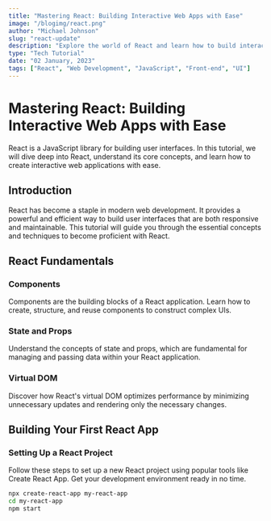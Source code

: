 ```yaml
---
title: "Mastering React: Building Interactive Web Apps with Ease"
image: "/blogimg/react.png"
author: "Michael Johnson"
slug: "react-update"
description: "Explore the world of React and learn how to build interactive web applications effortlessly."
type: "Tech Tutorial"
date: "02 January, 2023"
tags: ["React", "Web Development", "JavaScript", "Front-end", "UI"]
---
```


# Mastering React: Building Interactive Web Apps with Ease

React is a JavaScript library for building user interfaces. In this tutorial, we will dive deep into React, understand its core concepts, and learn how to create interactive web applications with ease.

## Introduction

React has become a staple in modern web development. It provides a powerful and efficient way to build user interfaces that are both responsive and maintainable. This tutorial will guide you through the essential concepts and techniques to become proficient with React.

## React Fundamentals

### Components

Components are the building blocks of a React application. Learn how to create, structure, and reuse components to construct complex UIs.

### State and Props

Understand the concepts of state and props, which are fundamental for managing and passing data within your React application.

### Virtual DOM

Discover how React's virtual DOM optimizes performance by minimizing unnecessary updates and rendering only the necessary changes.

## Building Your First React App

### Setting Up a React Project

Follow these steps to set up a new React project using popular tools like Create React App. Get your development environment ready in no time.

```bash
npx create-react-app my-react-app
cd my-react-app
npm start
```

